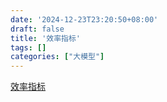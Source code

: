 ```yaml
---
date: '2024-12-23T23:20:50+08:00'
draft: false
title: '效率指标'
tags: []
categories: ["大模型"]
---
```


[效率指标](https://xves6ft58q.feishu.cn/docx/E7R4dWMY6oqLQZxJoFlcWqb2nch?from=from_copylink)
